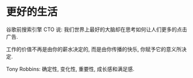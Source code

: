 # 更好的生活  

谷歌前搜索引擎 CTO 说: 我们世界上最好的大脑却在思考如何让人们更多的点击广告.    

工作的价值不再是由你的薪水决定的, 而是由你传播的快乐, 你赋予它的意义所决定.    

Tony Robbins: 确定性, 变化性, 重要性, 成长感和满足感.    
